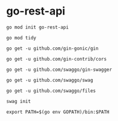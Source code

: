 # go-rest-api

`go mod init go-rest-api`

`go mod tidy`

`go get -u github.com/gin-gonic/gin`

`go get -u github.com/gin-contrib/cors`

`go get -u github.com/swaggo/gin-swagger`

`go get -u github.com/swaggo/swag`

`go get -u github.com/swaggo/files`

`swag init`

`export PATH=$(go env GOPATH)/bin:$PATH`
